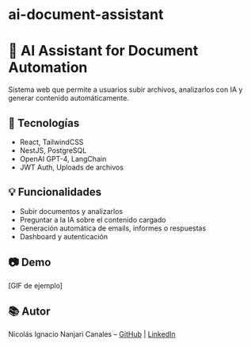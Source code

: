 # ai-document-assistant
# 🤖 AI Assistant for Document Automation

Sistema web que permite a usuarios subir archivos, analizarlos con IA y generar contenido automáticamente.

## 🚀 Tecnologías
- React, TailwindCSS
- NestJS, PostgreSQL
- OpenAI GPT-4, LangChain
- JWT Auth, Uploads de archivos

## 💡 Funcionalidades
- Subir documentos y analizarlos
- Preguntar a la IA sobre el contenido cargado
- Generación automática de emails, informes o respuestas
- Dashboard y autenticación

## 📷 Demo
[GIF de ejemplo]

## 📚 Autor
Nicolás Ignacio Nanjari Canales – [GitHub](https://github.com/Nicolas-211) | [LinkedIn](https://www.linkedin.com/in/tu-url)

